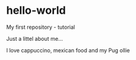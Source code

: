 # hello-world
My first repository - tutorial

Just a littel about me...

I love cappuccino, mexican food and my Pug ollie
